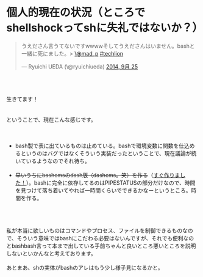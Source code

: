 # 個人的現在の状況（ところでshellshockってshに失礼ではないか？）
<blockquote class="twitter-tweet" lang="ja"><p>うえださん言うてないですwwwwそしてうえださんはいません。bashと一緒に死にました。&gt; <a href="https://twitter.com/mad_p">\@mad_p</a> <a href="https://twitter.com/hashtag/techlion?src=hash">#techlion</a></p>&mdash; Ryuichi UEDA (\@ryuichiueda) <a href="https://twitter.com/ryuichiueda/status/515087195883835393">2014, 9月 25</a></blockquote><br />
<script async src="//platform.twitter.com/widgets.js" charset="utf-8"></script><br />
<br />
生きてます！<br />
<br />
<br />
ということで、現在こんな感じです。<br />
<br />
<ul><br />
<li>bash製で表に出ているものは止めている。bashで環境変数に関数を仕込めるというのはバグではなくそういう実装だったということで、現在議論が続いているようなのでそれ待ち。</li><br />
<li><del datetime="2014-09-26T03:55:57+00:00">早いうちにbashcmsのdash版（dashcms。笑）を作る</del>（<a href="http://blog.ueda.asia/?p=4008" title="dashCMS作った" target="_blank">すぐ作りました！</a>）。bashに完全に依存してるのはPIPESTATUSの部分だけなので、時間を見つけて落ち着いてやれば一時間くらいでできるかなーというところ。時間を作る。</li><br />
</ul><br />
<br />
私が本当に欲しいものはコマンドやプロセス、ファイルを制御できるものなので、そういう意味ではbashにこだわる必要はないんですが、それでも便利なのとbashbash言って本まで出している手前ちゃんと良いところ悪いところを説明しないといかんなと考えております。<br />
<br />
あとまあ、shの実体がbashのアレはもう少し様子見になるかと。
